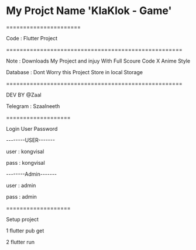 # My Projct Name 'KlaKlok - Game'
======================

Code : Flutter Project

====================================================

Note : Downloads My Project and injuy With Full Scoure Code X Anime Style 

Database : Dont Worry this Project Store in local Storage 

====================================================

DEV BY @Zaal

Telegram : Szaalneeth

===================

Login User Password 

--------USER-------

user : kongvisal

pass : kongvisal

--------Admin-------

user : admin

pass : admin

===================

Setup project 

1 flutter pub get 

2 flutter run
